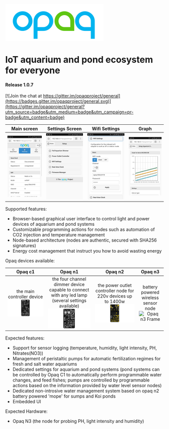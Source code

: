 
![opaq](data/www/images/opaq.png)

# IoT aquarium and pond ecosystem for everyone
#### Release 1.0.7

[![Join the chat at https://gitter.im/opaqproject/general](https://badges.gitter.im/opaqproject/general.svg)](https://gitter.im/opaqproject/general?utm_source=badge&utm_medium=badge&utm_campaign=pr-badge&utm_content=badge)

Main screen |  Settings Screen | Wifi Settings | Graph
:-----------:|:----------------:|:------:|:-------:
![](/data/binaries/screenshots/main.png) |  ![](/data/binaries/screenshots/settings.png) |  ![](/data/binaries/screenshots/wifi.png) |  ![](/data/binaries/screenshots/dimmergraph.png)

Supported features:
- Browser-based graphical user interface to control light and power devices of aquarium and pond systems
- Customizable programming actions for nodes such as automation of CO2 injection and temperature management
- Node-based architecture (nodes are authentic, secured with SHA256 signatures)
- Energy cost management that instruct you how to avoid wasting energy

Opaq devices available:

Opaq c1 | Opaq n1 | Opaq n2 | Opaq n3
:------:|:---------:|:---------:|:---------:
the main controller device ![Opaq C1 Frame](https://github.com/anmaped/opaq-hardware/blob/master/c1/v1.1/top.png?raw=true "Opaq C1 Frame") | the four channel dimmer device capable to connect with any led lamp (several settings available) ![Opaq n1 Frame](https://github.com/anmaped/opaq-hardware/blob/master/n1/v2.1/top.png?raw=true "Opaq n1 Frame") | the power outlet controller node for 220v devices up to 1400w ![Opaq n2 Frame](https://github.com/anmaped/opaq-hardware/blob/master/n2/top.png?raw=true "Opaq n2 Frame") | battery powered wireless sensor node ![Opaq n3 Frame](https://github.com/anmaped/opaq-hardware/blob/master/n3/top.png?raw=true "Opaq n3 Frame")

Expected features:
- Support for sensor logging (temperature, humidity, light intensity, PH, Nitrates(NO3))
- Management of peristaltic pumps for automatic fertilization regimes for fresh and salt water aquariums
- Dedicated settings for aquarium and pond systems (pond systems can be controlled by Opaq C1 to automatically perform programmable water changes, and feed fishes; pumps are controlled by programmable actions based on the information provided by water level sensor nodes)
- Dedicated non-introsive water management system based on opaq n2 battery powered 'mope' for sumps and Koi ponds
- Embedded UI

Expected Hardware:
- Opaq N3 (the node for probing PH, light intensity and humidity)
